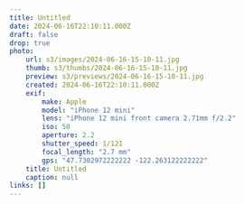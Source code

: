 ```yaml
---
title: Untitled
date: 2024-06-16T22:10:11.000Z
draft: false
drop: true
photo:
    url: s3/images/2024-06-16-15-10-11.jpg
    thumb: s3/thumbs/2024-06-16-15-10-11.jpg
    preview: s3/previews/2024-06-16-15-10-11.jpg
    created: 2024-06-16T22:10:11.000Z
    exif:
        make: Apple
        model: "iPhone 12 mini"
        lens: "iPhone 12 mini front camera 2.71mm f/2.2"
        iso: 50
        aperture: 2.2
        shutter_speed: 1/121
        focal_length: "2.7 mm"
        gps: "47.7302972222222 -122.263122222222"
    title: Untitled
    caption: null
links: []
---
```

